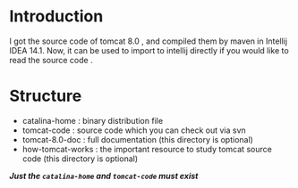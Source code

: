 
# Introduction

I got the source code of tomcat 8.0 , and compiled them by maven in Intellij IDEA 14.1.
Now, it can be used to import to intellij directly if you would like to read the source code .

# Structure

* catalina-home : binary distribution file
* tomcat-code : source code which you can check out via svn
* tomcat-8.0-doc : full documentation (this directory is optional)
* how-tomcat-works : the important resource to study tomcat source code (this directory is optional)

___Just the `catalina-home` and `tomcat-code` must exist___




